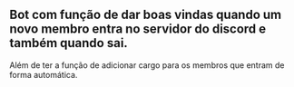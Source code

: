 Bot com função de dar boas vindas quando um novo membro entra no servidor do discord e também quando sai.
------------------------------------------------------------------
Além de ter a função de adicionar cargo para os membros que entram de forma automática.